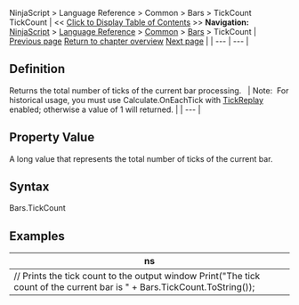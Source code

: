 ﻿
NinjaScript > Language Reference > Common > Bars > TickCount
TickCount
| << [Click to Display Table of Contents](tickcount.md) >> **Navigation:**     [NinjaScript](ninjascript.md) > [Language Reference](language_reference_wip.md) > [Common](common.md) > [Bars](bars.md) > TickCount | [Previous page](percentcomplete.md) [Return to chapter overview](bars.md) [Next page](tochartstring.md) |
| --- | --- |
## Definition
Returns the total number of ticks of the current bar processing.
 
| Note:  For historical usage, you must use Calculate.OnEachTick with [TickReplay](developing_for__tick_replay.md) enabled; otherwise a value of 1 will returned. |
| --- |

## Property Value
A long value that represents the total number of ticks of the current bar.
 
## Syntax
Bars.TickCount
## 
## Examples
| ns |
| --- |
| // Prints the tick count to the output window Print("The tick count of the current bar is " + Bars.TickCount.ToString()); |
